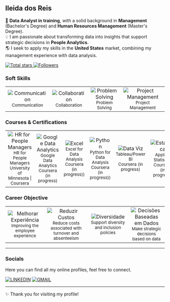 ## Ileida dos Reis


🎯 **Data Analyst in training**, with a solid background in **Management** (Bachelor's Degree) and **Human Resources Management** (Master's Degree).  
💡 I am passionate about transforming data into insights that support strategic decisions in **People Analytics**.  
🌎 I seek to apply my skills in the **United States** market, combining my management experience with data analysis.



</a> 
    <a href="https://github.com/ileidadosreis-oss?tab=repositories&sort=stargazers">
        <img 
            alt="Total stars" 
            title="Total de estrelas GitHub" 
            src="https://custom-icon-badges.demolab.com/github/stars/ileidadosreis-oss?color=55960c&style=for-the-badge&labelColor=488207&logo=star&label=estrelas"
        />
    </a>
    <a href="https://github.com/ileidadosreis-oss?tab=followers">
        <img 
            alt="Followers" 
            title="Me siga no GitHub" 
            src="https://custom-icon-badges.demolab.com/github/followers/ileidadosreis-oss?color=236ad3&labelColor=1155ba&style=for-the-badge&logo=github&label=Seguidores&logoColor=white"
        />
    </a>
</p>

### Soft Skills

<div align="center">

  <table>
    <tr>
      <td align="center">
        <img src="https://img.icons8.com/color/55/communication.png" alt="Communication"/><br>
        <sub>Communication</sub>
      </td>
      <td align="center">
        <img src="https://img.icons8.com/color/55/teamwork.png" alt="Collaboration"/><br>
        <sub>Collaboration</sub>
      </td>
      <td align="center">
        <img src="https://img.icons8.com/color/55/idea.png" alt="Problem Solving"/><br>
        <sub>Problem Solving</sub>
      </td>
      <td align="center">
        <img src="https://img.icons8.com/color/55/project-management.png" alt="Project Management"/><br>
        <sub>Project Management</sub>
      </td>
    </tr>
  </table>

</div>

### Courses & Certifications

<div align="center">

  <table>
    <tr>
        <td align="center">
      <img src="https://img.icons8.com/color/55/combo-chart--v1.png" alt="HR for People Managers"/><br>
      <sub>HR for People Managers<br>University of Minnesota | Coursera</sub>
      </td>
      <td align="center">
        <img src="https://img.icons8.com/color/55/combo-chart--v1.png" alt="Google Data Analytics"/><br>
        <sub>Google Data Analytics<br>Coursera (in progress)</sub>
      </td>
      <td align="center">
        <img src="https://img.icons8.com/color/55/ms-excel.png" alt="Excel"/><br>
        <sub>Excel for Data Analysis<br>Coursera (in progress))</sub>
      </td>
      <td align="center">
        <img src="https://img.icons8.com/color/55/python.png" alt="Python"/><br>
        <sub>Python for Data Analysis<br>Coursera (in progress))</sub>
      </td>
      <td align="center">
        <img src="https://img.icons8.com/color/55/pie-chart.png" alt="Data Viz"/><br>
        <sub>Tableau/Power BI<br>Coursera (in progress)</sub>
      </td>
      <td align="center">
        <img src="https://img.icons8.com/color/55/statistics.png" alt="Estatística"/><br>
        <sub>Applied Statistics<br>Coursera (in progress)</sub>
      </td>
    </tr>
  </table>

</div>


###  Career Objective

<div align="center">

  <table>
    <tr>
      <td align="center">
        <img src="https://img.icons8.com/color/55/happy.png" alt="Melhorar Experiência" /><br>
        <sub>Improving the employee experience</sub>
      </td>
      <td align="center">
        <img src="https://img.icons8.com/color/55/money.png" alt="Reduzir Custos" /><br>
        <sub>Reduce costs associated with turnover and absenteeism</sub>
      </td>
      <td align="center">
        <img src="https://img.icons8.com/color/55/diversity.png" alt="Diversidade" /><br>
        <sub>Support diversity and inclusion policies</sub>
      </td>
      <td align="center">
        <img src="https://img.icons8.com/color/55/analytics.png" alt="Decisões Baseadas em Dados" /><br>
        <sub>Make strategic decisions based on data</sub>
      </td>
    </tr>
  </table>

</div>
 

---
### Socials

Here you can find all my online profiles, feel free to connect.

[![LINKEDIN](https://go-skill-icons.vercel.app/api/icons?i=linkedin)](https://wwww.linkedin.com/in/ileidareis-/)
[![GMAIL](https://skillicons.dev/icons?i=gmail)](mailto:ileidadosreis@gmail.com)

---
✨ Thank you for visiting my profile!
